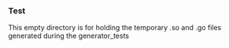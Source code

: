 ### Test

This empty directory is for holding the temporary .so and .go files generated during the generator_tests